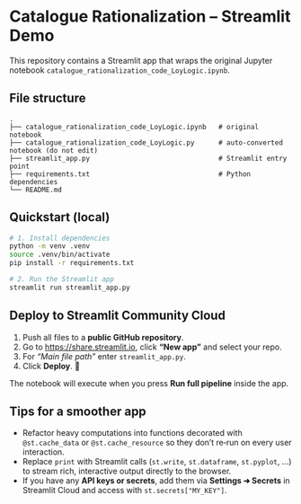 
# Catalogue Rationalization – Streamlit Demo

This repository contains a Streamlit app that wraps the original Jupyter notebook
`catalogue_rationalization_code_LoyLogic.ipynb`.

## File structure

```
.
├── catalogue_rationalization_code_LoyLogic.ipynb   # original notebook
├── catalogue_rationalization_code_LoyLogic.py      # auto‑converted notebook (do not edit)
├── streamlit_app.py                                # Streamlit entry point
├── requirements.txt                                # Python dependencies
└── README.md
```

## Quickstart (local)

```bash
# 1. Install dependencies
python -m venv .venv
source .venv/bin/activate
pip install -r requirements.txt

# 2. Run the Streamlit app
streamlit run streamlit_app.py
```

## Deploy to Streamlit Community Cloud

1. Push all files to a **public GitHub repository**.
2. Go to <https://share.streamlit.io>, click **“New app”** and select your repo.
3. For *“Main file path”* enter `streamlit_app.py`.
4. Click **Deploy**. 🎉

The notebook will execute when you press **Run full pipeline** inside the app.

## Tips for a smoother app

* Refactor heavy computations into functions decorated with `@st.cache_data`
  or `@st.cache_resource` so they don’t re‑run on every user interaction.
* Replace `print` with Streamlit calls (`st.write`, `st.dataframe`, `st.pyplot`, …)
  to stream rich, interactive output directly to the browser.
* If you have any **API keys or secrets**, add them via **Settings ➜ Secrets**
  in Streamlit Cloud and access with `st.secrets["MY_KEY"]`.
